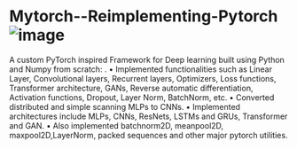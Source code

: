 # Mytorch--Reimplementing-Pytorch ![image](https://github.com/arpitsahni04/Mytorch--Reimplementing-Pytorch/assets/81643693/ebf3d0f3-b6f4-4617-b230-b5f6a75bd8e5)

A custom PyTorch inspired Framework for Deep learning built using Python and Numpy  from scratch:
. 
• Implemented functionalities such as Linear Layer, Convolutional layers, Recurrent layers, Optimizers, Loss functions, Transformer architecture, GANs, Reverse automatic differentiation, Activation functions, Dropout, Layer Norm, BatchNorm, etc.
• Converted distributed and simple scanning MLPs to CNNs.
• Implemented architectures include MLPs, CNNs, ResNets, LSTMs and GRUs, Transformer and GAN.
• Also implemented batchnorm2D, meanpool2D, maxpool2D,LayerNorm, packed sequences and other 
 major pytorch utilities.

 
